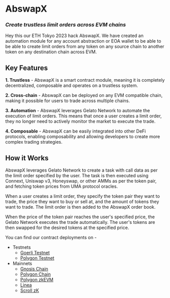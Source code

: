 # AbswapX
### _**Create trustless limit orders across EVM chains**_

Hey this our ETH Tokyo 2023 hack AbswapX. We have created an automation module for any account abstraction or EOA wallet to be able to be able to create limit orders from any token on any source chain to another token on any destination chain across EVM.

## Key Features
**1. Trustless** - AbswapX is a smart contract module, meaning it is completely decentralized, composable and operates on a trustless system.

**2. Cross-chain** - AbswapX can be deployed on any EVM compatible chain, making it possible for users to trade across multiple chains.

**3. Automation** - AbswapX leverages Gelato Network to automate the execution of limit orders. This means that once a user creates a limit order, they no longer need to actively monitor the market to execute the trade.

**4. Composable** - AbswapX can be easily integrated into other DeFi protocols, enabling composability and allowing developers to create more complex trading strategies.

## How it Works
AbswapX leverages Gelato Network to create a task with call data as per the limit order specified by the user. The task is then executed using Connext, Uniswap v3, Honeyswap, or other AMMs as per the token pair, and fetching token prices from UMA protocol oracles.

When a user creates a limit order, they specify the token pair they want to trade, the price they want to buy or sell at, and the amount of tokens they want to trade. The limit order is then added to the AbswapX order book.

When the price of the token pair reaches the user's specified price, the Gelato Network executes the trade automatically. The user's tokens are then swapped for the desired tokens at the specified price.

You can find our contract deployments on - 
* Testnets
  * <a href="https://www.google.com/" target="_blank">Goerli Testnet</a>
  * <a href="https://www.google.com/" target="_blank">Polygon Testnet</a>
* Mainnets
  * <a href="https://www.google.com/" target="_blank">Gnosis Chain</a>
  * <a href="https://www.google.com/" target="_blank">Polygon Chain</a>
  * <a href="https://www.google.com/" target="_blank">Polygon zkEVM</a>
  * <a href="https://www.google.com/" target="_blank">Linea</a>
  * <a href="https://www.google.com/" target="_blank">Scroll zK</a>

